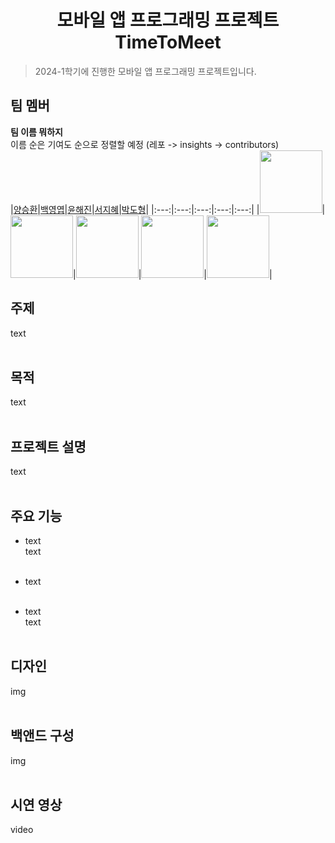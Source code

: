 <div align="center">

# 모바일 앱 프로그래밍 프로젝트 TimeToMeet

</div>

> 2024-1학기에 진행한 모바일 앱 프로그래밍 프로젝트입니다.

## 팀 멤버
**팀 이름 뭐하지**<br/>
이름 순은 기여도 순으로 정렬할 예정 (레포 -> insights -> contributors) <br/>
|[양승환](https://github.com/ysh020702)|[백영엽](https://github.com/yeoby97)|[윤해진](https://github.com/Yunhaejin)|[서지혜](https://github.com/swisdom784)|[박도형](https://github.com/polytopark)|
|:---:|:---:|:---:|:---:|:---:|
|<img src="https://github.com/ysh020702.png" width="100px">|<img src="https://github.com/yeoby97.png" width="100px">|<img src="https://github.com/Yunhaejin.png" width="100px">|<img src="https://github.com/swisdom784.png" width="100px">|<img src="https://github.com/polytopark.png" width="100px">|


## 주제
text
<br/><br/>

## 목적
text
<br/><br/>

## 프로젝트 설명
text<br/><br/>

## 주요 기능
- text<br/>
  text<br/><br/>
- text<br/><br/>
  
- text<br/>
  text
<br/><br/>

## 디자인
img
<br/><br/>

## 백앤드 구성
img
<br/><br/>

## 시연 영상
video
<br/><br/>